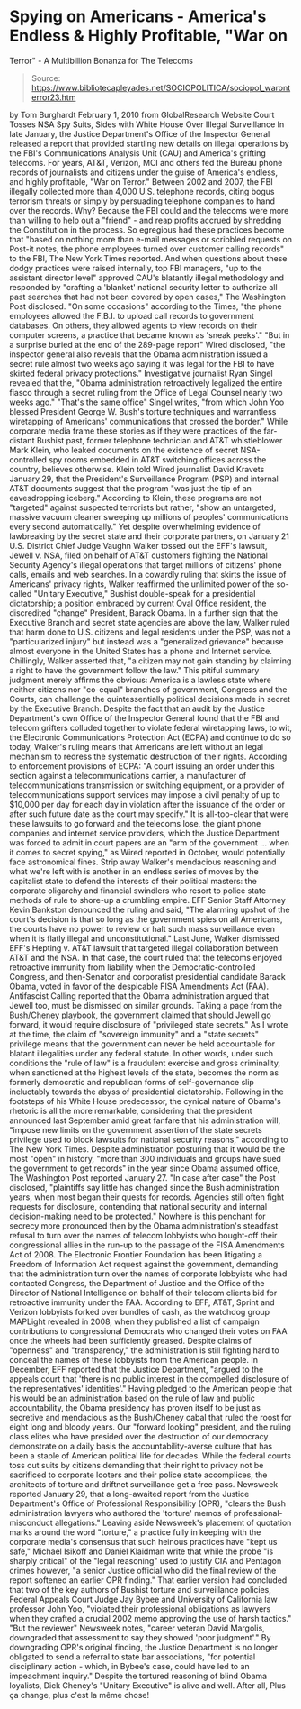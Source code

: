 # Spying on Americans - America's Endless & Highly Profitable, "War on 
Terror" - A Multibillion Bonanza for The Telecoms

> Source: https://www.bibliotecapleyades.net/SOCIOPOLITICA/sociopol_waronterror23.htm

by Tom Burghardt
February 1, 2010
from
GlobalResearch Website
Court Tosses NSA Spy
Suits, Sides with White House Over Illegal Surveillance
In late January, the Justice Department's Office of the Inspector General
released a report that provided startling new details on illegal operations
by the FBI's Communications Analysis Unit (CAU) and America's
grifting telecoms.
For years, AT&T, Verizon, MCI and others fed the Bureau phone records of
journalists and citizens under the guise of America's endless, and highly
profitable, "War
on Terror."
Between 2002 and 2007, the FBI illegally collected more than 4,000 U.S.
telephone records, citing bogus terrorism threats or simply by persuading
telephone companies to hand over the records.
Why? Because the FBI could and the telecoms were
more than willing to help out a "friend" - and reap profits accrued by
shredding the Constitution in the process.
So egregious had these practices become that "based on nothing more than
e-mail messages or scribbled requests on Post-it notes, the phone employees
turned over customer calling records" to the FBI,
The New York Times reported.
And when questions about these dodgy practices were raised internally, top
FBI managers,
"up to the assistant director level"
approved CAU's blatantly illegal methodology and responded by "crafting
a 'blanket' national security letter to authorize all past searches that
had not been covered by open cases,"
The Washington Post disclosed.
"On some occasions" according to the Times,
"the phone employees allowed the F.B.I. to upload call records to
government databases. On others, they allowed agents to view records on
their computer screens, a practice that became known as 'sneak peeks'."
"But in a surprise buried at the end of the 289-page report"
Wired disclosed, "the inspector general
also reveals that the Obama administration issued a secret rule almost
two weeks ago saying it was legal for the FBI to have skirted federal
privacy protections."
Investigative journalist Ryan Singel
revealed that the,
"Obama administration retroactively
legalized the entire fiasco through a secret ruling from the Office of
Legal Counsel nearly two weeks ago."
"That's the same office" Singel writes, "from which John Yoo blessed
President George W. Bush's torture techniques and warrantless
wiretapping of Americans' communications that crossed the border."
While corporate media frame these stories as if
they were practices of the far-distant Bushist past, former telephone
technician and AT&T whistleblower Mark Klein, who
leaked documents on the existence of secret
NSA-controlled spy rooms embedded in
AT&T switching offices across the country,
believes otherwise.
Klein
told Wired journalist David Kravets
January 29, that the President's Surveillance Program (PSP)
and internal AT&T documents suggest that the program "was just the tip of an
eavesdropping iceberg."
According to Klein, these programs are not "targeted" against suspected
terrorists but rather,
"show an untargeted, massive vacuum cleaner
sweeping up millions of peoples' communications every second
automatically."
Yet despite overwhelming evidence of lawbreaking
by the secret state and their corporate partners, on January 21 U.S.
District Chief Judge Vaughn Walker tossed out the EFF's lawsuit,
Jewell v. NSA, filed on behalf of AT&T
customers fighting the National Security Agency's illegal operations that
target millions of citizens' phone calls, emails and web searches.
In a
cowardly ruling that skirts the issue of
Americans' privacy rights, Walker reaffirmed the unlimited power of the
so-called "Unitary
Executive," Bushist double-speak for a presidential dictatorship;
a position embraced by current Oval Office resident, the discredited
"change" President,
Barack Obama.
In a further sign that the Executive Branch and secret state agencies are
above the law, Walker ruled that harm done to U.S. citizens and legal
residents under the PSP, was not a "particularized injury" but instead was a
"generalized grievance" because almost everyone in the United States has a
phone and Internet service.
Chillingly, Walker asserted that,
"a citizen may not gain standing by claiming
a right to have the government follow the law."
This pitiful summary judgment merely affirms the
obvious:
America is a lawless state where
neither citizens nor "co-equal" branches of government, Congress and the
Courts, can challenge the quintessentially political decisions made
in secret by the Executive Branch.
Despite the fact that an audit by the Justice
Department's own Office of the Inspector General found that the FBI and
telecom grifters colluded together to violate federal wiretapping laws, to
wit, the Electronic Communications Protection Act (ECPA)
and continue to do so today, Walker's ruling means that Americans are left
without an legal mechanism to redress the systematic destruction of their
rights.
According to enforcement provisions of ECPA:
"A court issuing an order under this section
against a telecommunications carrier, a manufacturer of
telecommunications transmission or switching equipment, or a provider of
telecommunications support services may impose a civil penalty of up to
$10,000 per day for each day in violation after the issuance of the
order or after such future date as the court may specify."
It is all-too-clear that were these lawsuits to
go forward and the telecoms lose, the giant phone companies and internet
service providers, which the Justice Department was forced to admit in court
papers are an "arm of the government ... when it comes to secret spying," as
Wired reported in October, would
potentially face astronomical fines.
Strip away Walker's mendacious reasoning and what we're left with is another
in an endless series of moves by the capitalist state to defend the
interests of their political masters:
the corporate oligarchy and financial
swindlers who resort to police state methods of rule to shore-up a
crumbling empire.
EFF Senior Staff Attorney Kevin Bankston
denounced the ruling and
said,
"The alarming upshot of the court's decision
is that so long as the government spies on all Americans, the courts
have no power to review or halt such mass surveillance even when it is
flatly illegal and unconstitutional."
Last June, Walker dismissed
EFF's Hepting v. AT&T lawsuit that
targeted illegal collaboration between AT&T and the NSA.
In that case, the court ruled that the telecoms
enjoyed retroactive immunity from liability when the Democratic-controlled
Congress, and then-Senator and corporatist presidential candidate Barack
Obama, voted in favor of the despicable FISA Amendments Act (FAA).
Antifascist Calling reported that the
Obama administration argued that Jewell too, must be dismissed on similar
grounds. Taking a page from the Bush/Cheney playbook, the government claimed
that should Jewell go forward, it would require disclosure of "privileged
state secrets."
As I wrote at the time, the claim of "sovereign immunity" and a "state
secrets" privilege means that the government can never be held accountable
for blatant illegalities under any federal statute. In other words, under
such conditions the "rule of law" is a fraudulent exercise and gross
criminality, when sanctioned at the highest levels of the state, becomes the
norm as formerly democratic and republican forms of self-governance slip
ineluctably towards the abyss of presidential dictatorship.
Following in the footsteps of his White House predecessor, the cynical
nature of Obama's rhetoric is all the more remarkable, considering that the
president announced last September amid great fanfare that his
administration will,
"impose new limits on the government
assertion of the state secrets privilege used to block lawsuits for
national security reasons," according to
The New York Times.
Despite administration posturing that it would
be the most "open" in history,
"more than 300 individuals and groups have
sued the government to get records" in the year since Obama assumed
office,
The Washington Post reported January
27.
"In case after case" the Post disclosed, "plaintiffs say little has
changed since the Bush administration years, when most began their
quests for records. Agencies still often fight requests for disclosure,
contending that national security and internal decision-making need to
be protected."
Nowhere is this penchant for secrecy more
pronounced then by the Obama administration's steadfast refusal to turn over
the names of telecom lobbyists who bought-off their congressional allies in
the run-up to the passage of the FISA Amendments Act of 2008.
The Electronic Frontier Foundation has been
litigating a Freedom of Information Act
request against the government, demanding that the administration turn over
the names of corporate lobbyists who had contacted Congress, the Department
of Justice and the Office of the Director of National Intelligence on behalf
of their telecom clients bid for retroactive immunity under the FAA.
According to EFF, AT&T, Sprint and Verizon lobbyists forked over bundles of
cash, as the watchdog group MAPLight revealed in 2008, when they published a
list of campaign contributions to congressional Democrats who changed their
votes on FAA once the wheels had been sufficiently greased.
Despite claims of "openness" and "transparency," the administration is still
fighting hard to conceal the names of these lobbyists from the American
people. In December,
EFF reported that the Justice Department,
"argued
to the appeals court that 'there is no public interest in the compelled
disclosure of the representatives' identities'."
Having pledged to the American people that his
would be an administration based on the rule of law and public
accountability, the Obama presidency has proven itself to be just as
secretive and mendacious as the Bush/Cheney cabal that ruled the roost for
eight long and bloody years.
Our "forward looking" president, and the ruling class elites who have
presided over the destruction of our democracy demonstrate on a daily basis
the accountability-averse culture that has been a staple of American
political life for decades.
While the federal courts toss out suits by citizens demanding that their
right to privacy not be sacrificed to corporate looters and their police
state accomplices, the architects of torture and driftnet surveillance get a
free pass.
Newsweek reported January 29, that a
long-awaited report from the Justice Department's Office of Professional
Responsibility (OPR),
"clears the Bush administration lawyers who
authored the 'torture' memos of professional-misconduct allegations."
Leaving aside Newsweek's placement of quotation
marks around the word "torture," a practice fully in keeping with the
corporate media's consensus that such heinous practices have "kept us safe,"
Michael Isikoff and Daniel Klaidman write that while the probe "is sharply
critical" of the "legal reasoning" used to justify CIA and Pentagon crimes
however,
"a senior Justice official who did the final
review of the report softened an earlier OPR finding."
That earlier version had concluded that two of
the key authors of Bushist torture and surveillance policies, Federal
Appeals Court Judge Jay Bybee and University of California law professor
John Yoo,
"violated their professional obligations as
lawyers when they crafted a crucial 2002 memo approving the use of harsh
tactics."
"But the reviewer" Newsweek notes, "career veteran David Margolis,
downgraded that assessment to say they showed 'poor judgment'."
By downgrading OPR's original finding, the
Justice Department is no longer obligated to send a referral to state bar
associations,
"for potential disciplinary action - which,
in Bybee's case, could have led to an impeachment inquiry."
Despite the tortured reasoning of blind Obama
loyalists, Dick Cheney's "Unitary Executive" is alive and well.
After all, Plus ça change, plus c'est la même chose!
